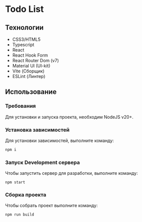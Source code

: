 # Todo List

## Технологии

- CSS3/HTML5
- Typescript
- React
- React Hook Form
- React Router Dom (v7)
- Material UI (UI-kit)
- Vite (Сборщик)
- ESLint (Линтер)

## Использование

### Требования

Для установки и запуска проекта, необходим NodeJS v20+.

### Установка зависимостей

Для установки зависимостей, выполните команду:

```bash
npm i
```

### Запуск Development сервера

Чтобы запустить сервер для разработки, выполните команду:

```
npm start
```

### Сборка проекта

Чтобы собрать проект выполните команду:

```
npm run build
```
